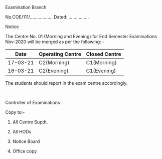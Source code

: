 Examination Branch

No.COE/111/.................. Dated: ................


Notice

The Centre No. 01 (Morning and Evening) for End Semester Examinations Nov-2020 will be merged as per the following: -

| Date     | Operating Centre | Closed Centre |
|----------|------------------|---------------|
| 17-03-21 | C2(Morning)      | C1(Morning)   |
| 16-03-21 | C2(Evening)      | C1(Evening)   |


The students should report in the exam centre accordingly.

</br>



Controller of Examinations



Copy to:-

1.	All Centre Supdt.

2.	All HODs

3.  Notice Board

4.	Office copy
